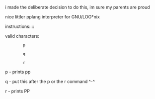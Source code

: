 i made the deliberate decision to do this, im sure my parents are proud

nice littler pplang interpreter for GNU/LOO*nix



instructions::::


valid characters:

			p
			
			q
			
			r
			

p - prints pp


q - put this after the p or the r command ^-^


r - prints PP
			
